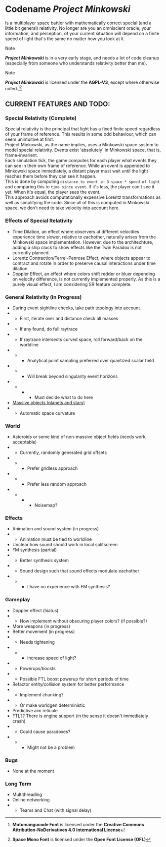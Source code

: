 # Codename *Project Minkowski*
Is a multiplayer space battler with mathematically correct special (and a little bit general) relativity. 
No longer are you an omniscient oracle, your information, and perception, of your current situation will depend on a finite speed of light that's the same no matter how you look at it.

> [!NOTE]
> ***Project Minkowski*** is in a very early stage, and needs a lot of code cleanup (especially from someone who understands relativity better than me).

> [!NOTE]
>***Project Minkowski*** is licensed under the **AGPL-V3**, except where otherwise noted.[^1][^2]

## CURRENT FEATURES AND TODO:
### Special Relativity (Complete)

Special relativity is the principal that light has a fixed finite speed regardless of your frame of reference. This results in some odd behaviour, which can seem unintuitive at first.  
Project Minkowski, as the name implies, uses a Minkowski space system to model special relativity. Events exist 'absolutely' in Minkowski space, that is, frame-invarient.  
Each simulation tick, the game computes for each player what events they can see in their own frame of reference. While an event is appended to Minkowski space immediately, a distant player must wait until the light reaches them before they can see it happen.  
This is done by computing `distance to event in 3-space * speed of light` and comparing this to `time since event`. If it's less, the player can't see it yet. When it's equal, the player sees the event.  
This approach avoids computationally expensive Lorentz transformations as well as simplifying the code. Since all of this is computed in Minkowski space, we don't need to take velocity into account here.  
### Effects of Special Relativity

- Time Dilation, an effect where observers at different velocities experience time slower, relative to eachother, naturally arises from the Minkowski space implementation. However, due to the architechture, adding a ship clock to show effects like the Twin Paradox is not currently planned.  
- Lorentz Contraction/Terrel-Penrose Effect, where objects appear to contract and rotate in order to preserve causal interactions under time dilation.
- Doppler Effect, an effect where colors shift redder or bluer depending on velocity difference, is not currently implemented properly. As this is a purely visual effect, I am considering SR feature complete.   
### General Relativity (In Progress)

- During event sightline checks, take path topology into account
- - First, iterate over and distance check all masses
- - If any found, do full raytrace
- - If raytrace intersects curved space, roll forward/back on the worldline
- - - Analytical point sampling preferred over quantized scalar field
- - - Will break beyond singularity event horizons
- - - - Must decide what to do here
- [Massive objects (planets and stars)](#world)
- - Automatic space curvature
### World

- Asteroids or some kind of non-massive object fields (needs work, acceptable)
- - Currently, randomly generated grid offsets
- - - Prefer gridless approach
- - - Prefer less random approach
- - - - Noisemap?
### Effects

- Animation and sound system (in progress)
- - Animation must be tied to worldline
- Unclear how sound should work in local splitscreen
- FM synthesis (partial)
- - Better synthesis system
- - Sound design such that sound effects modulate eachother
- - - I have no experience with FM synthesis?
### Gameplay

- Doppler effect (hiatus)
- - How implement without obscuring player colors? (if possible?)
- More weapons (in progress)
- Better movement (in progress)
- - Needs tightening
- - - Increase speed of light?
- - Powerups/boosts
- - Possible FTL boost powerup for short periods of time
- Refactor entity/collision system for better performance
- - Implement chunking?
- - Or make worldgen deterministic
- Predictive aim reticule
- FTL?? There is engine support (in the sense it doesn't immediately crash)
- - Could cause paradoxes?
- - - Might not be a problem
### Bugs

- None at the moment
### Long Term

- Multithreading
- Online networking
- - Teams and Chat (with signal delay)


[^1]: **Motomangucode Font** is licensed under the **Creative Commons Attribution-NoDerivatives 4.0 International License**
[^2]: **Space Mono Font** is licensed under the **Open Font License (OFL)**
